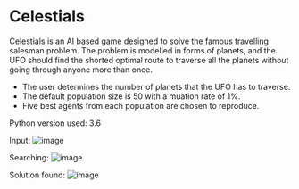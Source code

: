 # Celestials
Celestials is an AI based game designed to solve the famous travelling salesman problem. The problem is modelled in forms of planets, and the UFO should find the shorted optimal route to traverse all the planets without going through anyone more than once.  

* The user determines the number of planets that the UFO has to traverse.
* The default population size is 50 with a muation rate of 1%.  
* Five best agents from each population are chosen to reproduce.
 
Python version used: 3.6

Input:
![image](https://user-images.githubusercontent.com/48844695/143930183-fdb00c01-c24b-4c1a-a3f6-d93fc0c3d1c3.png)

Searching:
![image](https://user-images.githubusercontent.com/48844695/143930225-3725e036-2ad3-4957-9c5b-eed54a6544f6.png)

Solution found:
![image](https://user-images.githubusercontent.com/48844695/143930290-7a4aa7d0-8d91-4d22-b541-f9aeba751566.png)
